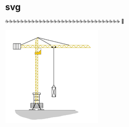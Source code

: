 # svg

☕☕☕☕☕☕☕☕☕☕☕☕☕☕☕☕☕☕☕☕☕☕☕☕☕☕☕☕☕☕☕ 
🥳

<img width="300" height="300" src="https://github.com/suneidobr/svg/blob/main/freesvg_org_crane-vector-illustration.svg">
